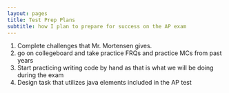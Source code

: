 ```yaml
---
layout: pages
title: Test Prep Plans
subtitle: how I plan to prepare for success on the AP exam
---
```


1. Complete challenges that Mr. Mortensen gives.
2. go on collegeboard and take practice FRQs and practice MCs from past years
3. Start practicing writing code by hand as that is what we will be doing during the exam
4. Design task that utilizes java elements included in the AP test
